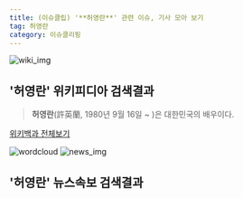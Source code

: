 ```yaml
---
title: (이슈클립) '**허영란**' 관련 이슈, 기사 모아 보기
tag: 허영란
category: 이슈클리핑
---
```

![wiki_img](https://user-images.githubusercontent.com/42597476/44503234-41136a80-a6d0-11e8-9071-6fc6418eafe4.png)
## **'**허영란**'** 위키피디아 검색결과
>**허영란**(許英蘭, 1980년 9월 16일 ~ )은 대한민국의 배우이다.

<a href="https://ko.wikipedia.org/wiki/허영란" target="_blank">위키백과 전체보기</a>

![wordcloud](https://s3.ap-northeast-2.amazonaws.com/lyrics101-wordcloud/2018-09-15-1537014369.png)
![news_img](https://user-images.githubusercontent.com/42597476/44507050-1206f400-a6e4-11e8-8d98-7ffbfebb353f.png)
## **'**허영란**'** 뉴스속보 검색결과

